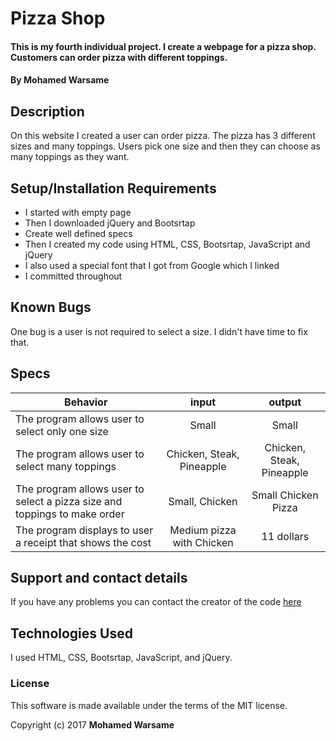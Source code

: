 # Pizza Shop

#### This is my fourth individual project. I create a webpage for a pizza shop. Customers can order pizza with different toppings.

#### By Mohamed Warsame

## Description

On this website I created a user can order pizza. The pizza has 3 different sizes and many toppings. Users pick one size and then they can choose as many toppings as they want.

## Setup/Installation Requirements

* I started with empty page
* Then I downloaded jQuery and Bootsrtap
* Create well defined specs
* Then I created my code using HTML, CSS, Bootsrtap, JavaScript and jQuery
* I also used a special font that I got from Google which I linked
* I committed throughout


## Known Bugs

One bug is a user is not required to select a size. I didn't have time to fix that.

## Specs

| Behavior | input | output |
| -------- | :---: | :----: |
|The program allows user to select only one size | Small| Small |
|The program allows user to select many toppings | Chicken, Steak, Pineapple| Chicken, Steak, Pineapple |
|The program allows user to select a pizza size and toppings to make order | Small, Chicken | Small Chicken Pizza|
| The program displays to user a receipt that shows the cost| Medium pizza with Chicken| 11 dollars	|

## Support and contact details

If you have any problems you can contact the creator of the code <a href="https://github.com/mwarsame9/">here</a>

## Technologies Used

I used HTML, CSS, Bootsrtap, JavaScript, and jQuery.

### License

This software is made available under the terms of the MIT license.

Copyright (c) 2017 **Mohamed Warsame**
